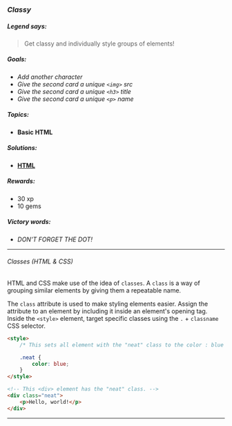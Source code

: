 ### _Classy_

##### _Legend says:_
> Get classy and individually style groups of elements!

##### _Goals:_
+ _Add another character_
+ _Give the second card a unique `<img>` src_
+ _Give the second card a unique `<h3>` title_
+ _Give the second card a unique `<p>` name_

##### _Topics:_
+ **Basic HTML**

##### _Solutions:_
+ **[HTML](Classy.html)**

##### _Rewards:_
+ 30  xp
+ 10 gems

##### _Victory words:_
+ _DON'T FORGET THE DOT!_

___

###### _Classes (HTML & CSS)_

HTML and CSS make use of the idea of `classes`. A `class` is a way of grouping similar elements by giving them a repeatable name.

The `class` attribute is used to make styling elements easier. Assign the attribute to an element by including it inside an element's opening tag. Inside the `<style>` element, target specific classes using the `.` + `classname` CSS selector.

```html
<style>
    /* This sets all element with the "neat" class to the color : blue */

    .neat {
        color: blue;
    }
</style>

<!-- This <div> element has the "neat" class. -->
<div class="neat">
    <p>Hello, world!</p>
</div>
```

___

